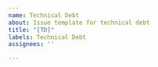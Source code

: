 ```yaml
---
name: Technical Debt
about: Issue template for technical debt
title: "[TD]"
labels: Technical Debt
assignees: ''

---
```




